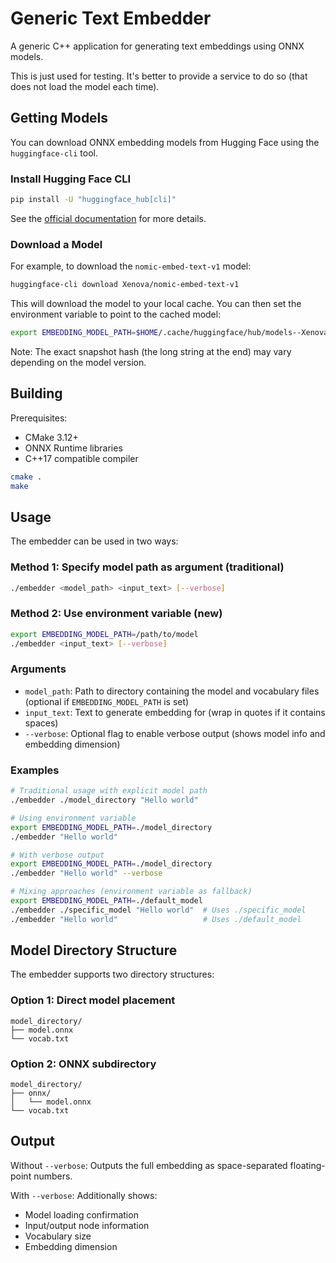 # Generic Text Embedder

A generic C++ application for generating text embeddings using ONNX models.

This is just used for testing. It's better to provide a service to do so (that does not load the model each time).

## Getting Models

You can download ONNX embedding models from Hugging Face using the `huggingface-cli` tool.

### Install Hugging Face CLI

```bash
pip install -U "huggingface_hub[cli]"
```

See the [official documentation](https://huggingface.co/docs/huggingface_hub/main/guides/cli) for more details.

### Download a Model

For example, to download the `nomic-embed-text-v1` model:

```bash
huggingface-cli download Xenova/nomic-embed-text-v1
```

This will download the model to your local cache. You can then set the environment variable to point to the cached model:

```bash
export EMBEDDING_MODEL_PATH=$HOME/.cache/huggingface/hub/models--Xenova--nomic-embed-text-v1/snapshots/0b85f78966a655763985a595b770f221374dda10
```

Note: The exact snapshot hash (the long string at the end) may vary depending on the model version.

## Building

Prerequisites:
- CMake 3.12+
- ONNX Runtime libraries
- C++17 compatible compiler

```bash
cmake .
make
```

## Usage

The embedder can be used in two ways:

### Method 1: Specify model path as argument (traditional)

```bash
./embedder <model_path> <input_text> [--verbose]
```

### Method 2: Use environment variable (new)

```bash
export EMBEDDING_MODEL_PATH=/path/to/model
./embedder <input_text> [--verbose]
```

### Arguments

- `model_path`: Path to directory containing the model and vocabulary files (optional if `EMBEDDING_MODEL_PATH` is set)
- `input_text`: Text to generate embedding for (wrap in quotes if it contains spaces)
- `--verbose`: Optional flag to enable verbose output (shows model info and embedding dimension)

### Examples

```bash
# Traditional usage with explicit model path
./embedder ./model_directory "Hello world"

# Using environment variable
export EMBEDDING_MODEL_PATH=./model_directory
./embedder "Hello world"

# With verbose output
export EMBEDDING_MODEL_PATH=./model_directory
./embedder "Hello world" --verbose

# Mixing approaches (environment variable as fallback)
export EMBEDDING_MODEL_PATH=./default_model
./embedder ./specific_model "Hello world"  # Uses ./specific_model
./embedder "Hello world"                   # Uses ./default_model
```

## Model Directory Structure

The embedder supports two directory structures:

### Option 1: Direct model placement

```
model_directory/
├── model.onnx
└── vocab.txt
```

### Option 2: ONNX subdirectory

```
model_directory/
├── onnx/
│   └── model.onnx
└── vocab.txt
```

## Output

Without `--verbose`: Outputs the full embedding as space-separated floating-point numbers.

With `--verbose`: Additionally shows:
- Model loading confirmation
- Input/output node information  
- Vocabulary size
- Embedding dimension

